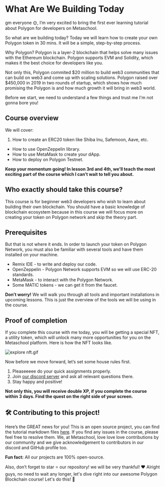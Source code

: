 # What Are We Building Today

gm everyone 🌞, I’m very excited to bring the first ever learning tutorial about Polygon for developers on Metaschool.

So what are we building today? Today we will learn how to create your own Polygon token in 30 mins. It will be a simple, step-by-step process.

Why Polygon? Polygon is a layer-2 blockchain that helps solve many issues with the Ethereum blockchain. Polygon supports EVM and Solidity, which makes it the best choice for developers like you.

Not only this, Polygon commited $20 million to build web3 communities that can build on web3 and come up with scaling solutions. Polygon raised over $450,000 in 2019 in two rounds of startup, which shows how much promising the Polygon is and how much growth it will bring in web3 world.

Before we start, we need to understand a few things and trust me I'm not gonna bore you!

## Course overview

We will cover:

1. How to create an ERC20 token like Shiba Inu, Safemoon, Aave, etc.

- How to use OpenZeppelin library.
- How to use MetaMask to create your dApp.
- How to deploy on Polygon Testnet.

**Keep your momentum going! In lesson 3rd and 4th, we’ll teach the most exciting part of the course which I can’t wait to tell you about.**

## Who exactly should take this course?

This course is for beginner web3 developers who wish to learn about building their own blockchain. You should have a basic knowledge of blockchain ecosystem because in this course we will focus more on creating your token on Polygon network and skip the theory part.

## Prerequisites

But that is not where it ends. In order to launch your token on Polygon Network, you must also be familiar with several tools and have them installed on your machine.

- Remix IDE - to write and deploy our code.
- OpenZeppelin - Polygon Network supports EVM so we will use ERC-20 standards.
- MetaMask - to interact with the Polygon Network.
- Some MATIC tokens - we can get it from the faucet.

**Don’t worry!** We will walk you through all tools and important installations in upcoming lessons. This is just the overview of the tools we will be using in the course.

## Proof of completion

If you complete this course with me today, you will be getting a special NFT, a utility token, which will unlock many more opportunities for you on the Metaschool platform. Here is how the NFT looks like.

![explore nft.gif](https://github.com/0xmetaschool/Learning-Projects/blob/main/assests_for_all/assets_for_tezos/What%20Are%20We%20Building%20Today/completion%20nft.gif?raw=true)

Now before we move forward, let’s set some house rules first.

1. Pleaseeeee do your quick assignments properly.
2. Join [our discord server](https://discord.gg/vbVMUwXWgc) and ask all relevant questions there.
3. Stay happy and positive!

**Not only this, you will receive double XP, if you complete the course within 3 days. Find the quest on the right side of your screen.**

## 🛠 Contributing to this project!

Here’s the GREAT news for you! This is an open source project, you can find the tutorial markdown files [here](https://github.com/0xmetaschool/Learning-Projects). If you find any issues in the course, please feel free to resolve them.
We, at Metaschool, love love love contributions by our community and we give acknowledgement to contributors in our discord and GitHub profile too.

**Fun fact:** All our projects are 100% open-source.

Also, don’t forget to star ⭐️ our repository! we will be very thankful! ♥️
Alright guys, no need to wait any longer, let's dive right into our awesome Polygon Blockchain course! Let's do this! 🙌
